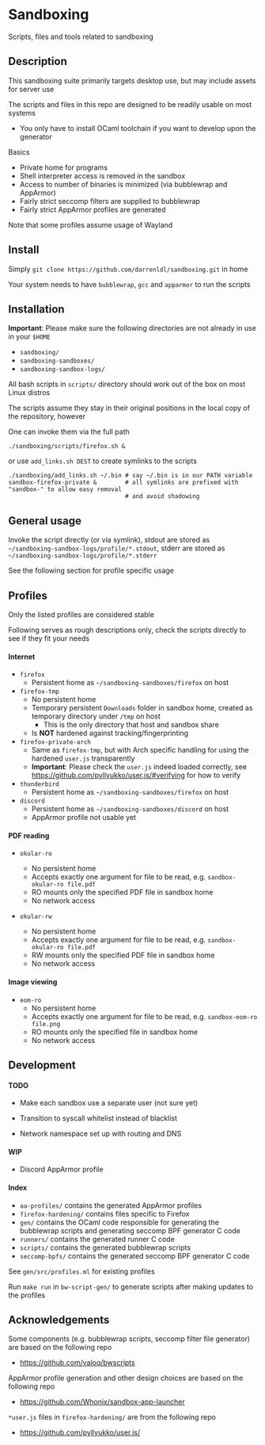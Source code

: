 # Sandboxing

Scripts, files and tools related to sandboxing

## Description

This sandboxing suite primarily targets desktop use, but may include assets for server use

The scripts and files in this repo are designed to be readily usable on most systems

- You only have to install OCaml toolchain if you want to develop upon the generator

Basics

- Private home for programs
- Shell interpreter access is removed in the sandbox
- Access to number of binaries is minimized (via bubblewrap and AppArmor)
- Fairly strict seccomp filters are supplied to bubblewrap
- Fairly strict AppArmor profiles are generated

Note that some profiles assume usage of Wayland

## Install

Simply `git clone https://github.com/darrenldl/sandboxing.git` in home

Your system needs to have `bubblewrap`, `gcc` and `apparmor` to run the scripts

## Installation

__Important__: Please make sure the following directories are not already in use in your `$HOME`

- `sandboxing/`
- `sandboxing-sandboxes/`
- `sandboxing-sandbox-logs/`

All bash scripts in `scripts/` directory should work out of the box on most Linux distros

The scripts assume they stay in their original positions in the local copy of the repository, however

One can invoke them via the full path

```
./sandboxing/scripts/firefox.sh &
```

or use `add_links.sh DEST` to create symlinks to the scripts

```
./sandboxing/add_links.sh ~/.bin # say ~/.bin is in our PATH variable
sandbox-firefox-private &        # all symlinks are prefixed with "sandbox-" to allow easy removal
                                 # and avoid shadowing
```

## General usage

Invoke the script directly (or via symlink),
stdout are stored as `~/sandboxing-sandbox-logs/profile/*.stdout`,
stderr are stored as `~/sandboxing-sandbox-logs/profile/*.stderr`

See the following section for profile specific usage

## Profiles

Only the listed profiles are considered stable

Following serves as rough descriptions only, check the scripts directly to see if they fit your needs

#### Internet

- `firefox`
  - Persistent home as `~/sandboxing-sandboxes/firefox` on host
- `firefox-tmp`
  - No persistent home
  - Temporary persistent `Downloads` folder in sandbox home, created as temporary directory under `/tmp` on host
    - This is the only directory that host and sandbox share
  - Is __NOT__ hardened against tracking/fingerprinting
- `firefox-private-arch`
  - Same as `firefox-tmp`, but with Arch specific handling for using
    the hardened `user.js` transparently
  - __Important__: Please check the `user.js` indeed loaded correctly, see https://github.com/pyllyukko/user.js/#verifying for how to verify
- `thunderbird`
  - Persistent home as `~/sandboxing-sandboxes/firefox` on host
- `discord`
  - Persistent home as `~/sandboxing-sandboxes/discord` on host
  - AppArmor profile not usable yet

#### PDF reading

- `okular-ro`
  - No persistent home
  - Accepts exactly one argument for file to be read, e.g. `sandbox-okular-ro file.pdf`
  - RO mounts only the specified PDF file in sandbox home
  - No network access

- `okular-rw`
  - No persistent home
  - Accepts exactly one argument for file to be read, e.g. `sandbox-okular-ro file.pdf`
  - RW mounts only the specified PDF file in sandbox home
  - No network access

#### Image viewing

- `eom-ro`
  - No persistent home
  - Accepts exactly one argument for file to be read, e.g. `sandbox-eom-ro file.png`
  - RO mounts only the specified file in sandbox home
  - No network access

## Development

#### TODO

- Make each sandbox use a separate user (not sure yet)

- Transition to syscall whitelist instead of blacklist

- Network namespace set up with routing and DNS

#### WIP

- Discord AppArmor profile

#### Index

- `aa-profiles/` contains the generated AppArmor profiles
- `firefox-hardening/` contains files specific to Firefox
- `gen/` contains the OCaml code responsible for generating the bubblewrap scripts and generating seccomp BPF generator C code
- `runners/` contains the generated runner C code
- `scripts/` contains the generated bubblewrap scripts
- `seccomp-bpfs/` contains the generated seccomp BPF generator C code

See `gen/src/profiles.ml` for existing profiles

Run `make run` in `bw-script-gen/` to generate scripts after making updates to the profiles

## Acknowledgements

Some components (e.g. bubblewrap scripts, seccomp filter file generator) are based on the following repo

- https://github.com/valoq/bwscripts

AppArmor profile generation and other design choices are based on the following repo

- https://github.com/Whonix/sandbox-app-launcher

`*user.js` files in `firefox-hardening/` are from the following repo

- https://github.com/pyllyukko/user.js/
